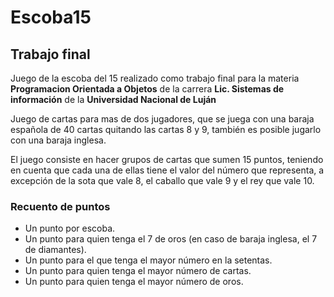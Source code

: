 # Escoba15

## Trabajo final

Juego de la escoba del 15 realizado como trabajo final para la materia **Programacion Orientada a Objetos**
de la carrera **Lic. Sistemas de información** de la **Universidad Nacional de Luján**

Juego de cartas para mas de dos jugadores, que se juega con una baraja española de 40 cartas quitando las cartas 8 y 9,
también es posible jugarlo con una baraja inglesa.

El juego consiste en hacer grupos de cartas que sumen 15 puntos, teniendo en cuenta que cada una de ellas
tiene el valor del número que representa, a excepción de la sota que vale 8, el caballo que vale 9 y el rey que vale 10.

### Recuento de puntos

-   Un punto por escoba.
-   Un punto para quien tenga el 7 de oros (en caso de baraja inglesa, el 7 de diamantes).
-   Un punto para el que tenga el mayor número en la setentas.
-   Un punto para quien tenga el mayor número de cartas.
-   Un punto para quien tenga el mayor número de oros.
